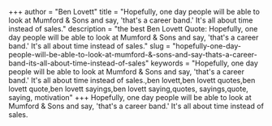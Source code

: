 +++
author = "Ben Lovett"
title = "Hopefully, one day people will be able to look at Mumford & Sons and say, 'that's a career band.' It's all about time instead of sales."
description = "the best Ben Lovett Quote: Hopefully, one day people will be able to look at Mumford & Sons and say, 'that's a career band.' It's all about time instead of sales."
slug = "hopefully-one-day-people-will-be-able-to-look-at-mumford-&-sons-and-say-thats-a-career-band-its-all-about-time-instead-of-sales"
keywords = "Hopefully, one day people will be able to look at Mumford & Sons and say, 'that's a career band.' It's all about time instead of sales.,ben lovett,ben lovett quotes,ben lovett quote,ben lovett sayings,ben lovett saying,quotes, sayings,quote, saying, motivation"
+++
Hopefully, one day people will be able to look at Mumford & Sons and say, 'that's a career band.' It's all about time instead of sales.

